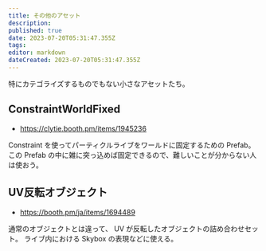 ```yaml
---
title: その他のアセット
description: 
published: true
date: 2023-07-20T05:31:47.355Z
tags: 
editor: markdown
dateCreated: 2023-07-20T05:31:47.355Z
---
```


特にカテゴライズするものでもない小さなアセットたち。


## ConstraintWorldFixed

* https://clytie.booth.pm/items/1945236

Constraint を使ってパーティクルライブをワールドに固定するための Prefab。
この Prefab の中に雑に突っ込めば固定できるので、難しいことが分からない人は使おう。


## UV反転オブジェクト

* https://booth.pm/ja/items/1694489

通常のオブジェクトとは違って、 UV が反転したオブジェクトの詰め合わせセット。
ライブ内における Skybox の表現などに使える。

